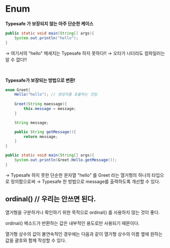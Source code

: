 # Enum

**Typesafe 가 보장되지 않는 아주 단순한 케이스**

```java
public static void main(String[] args){
	System.out.println("hello");
}
```

→ 여기서의 "hello" 메세지는 Typesafe 하지 못하다!!
→ 오타가 나더라도 컴파일러는 알 수 없다!!

<br>

**Typesafe가 보장되는 방법으로 변환!**  

```java
enum Greet{
	Hello("hello"); // 생성자를 호출하는 것임
	
	Greet(String maessage){
		this.message = message;
	}

	String message;

	public String getMessage(){
		return message;
	}
}

public static void main(String[] args){
	System.out.println(Greet.Hello.getMessage());
}
```

→ Typesafe 하지 못한 단순한 문자열 "hello" 를 Greet 라는 열거형의 하나의 타입으로 정의함으로써
→ Typesafe 한 방법으로 message를 출력하도록 개선할 수 있다.


## ordinal() // 우리는 안쓰면 된다. 

열거형을 구분하거나 확인하기 위한 목적으로 ordinal() 를 사용하지 않는 것이 좋다.

ordinal() 메소드가 반환하는 값은 내부적인 용도로만 사용되기 때문이다.

열거형 상수의 값이 불연속적인 경우에는 다음과 같이 열거형 상수의 이름 옆에 원하는 값을 괄호와 함께 작성할 수 있다.
